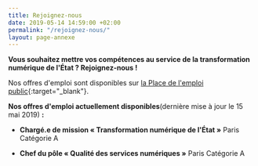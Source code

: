 ```yaml
---
title: Rejoignez-nous
date: 2019-05-14 14:59:00 +02:00
permalink: "/rejoignez-nous/"
layout: page-annexe
---
```


**Vous souhaitez mettre vos compétences au service de la transformation numérique de l'État ? Rejoignez-nous !**

Nos offres d'emploi sont disponibles sur [la Place de l'emploi public](https://www.place-emploi-public.gouv.fr/){:target="_blank"}.

**Nos offres d'emploi actuellement disponibles**(dernière mise à jour le 15 mai 2019) **:**
* **Chargé.e de mission « Transformation numérique de l'État »**
Paris
Catégorie A

* **Chef du pôle « Qualité des services numériques »**
Paris
Catégorie A